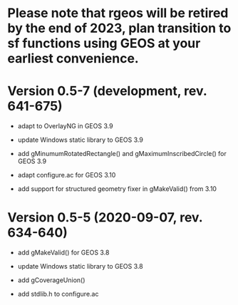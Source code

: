# Please note that **rgeos** will be retired by the end of 2023, plan transition to sf functions using GEOS at your earliest convenience.

# Version 0.5-7 (development, rev. 641-675)

* adapt to OverlayNG in GEOS 3.9

* update Windows static library to GEOS 3.9

* add gMinumumRotatedRectangle() and gMaximumInscribedCircle() for GEOS 3.9

* adapt configure.ac for GEOS 3.10

* add support for structured geometry fixer in gMakeValid() from 3.10

# Version 0.5-5 (2020-09-07, rev. 634-640)

* add gMakeValid() for GEOS 3.8

* update Windows static library to GEOS 3.8

* add gCoverageUnion()

* add stdlib.h to configure.ac

